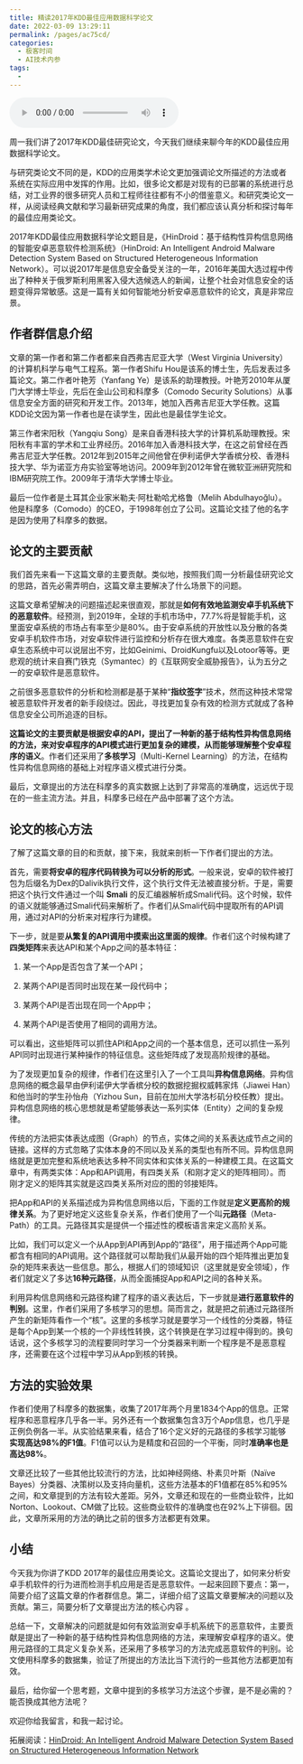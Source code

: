 ```yaml
---
title: 精读2017年KDD最佳应用数据科学论文
date: 2022-03-09 13:29:11
permalink: /pages/ac75cd/
categories:
  - 极客时间
  - AI技术内参
tags:
  - 
---
```

<audio title="003.精读2017年KDD最佳应用数据科学论文" src="https://static001.geekbang.org/resource/audio/eb/c7/eb69e4c4e629845fa8e03551e9f831c7.mp3" controls="controls"></audio> 
<p>周一我们讲了2017年KDD最佳研究论文，今天我们继续来聊今年的KDD最佳应用数据科学论文。</p>
<p>与研究类论文不同的是，KDD的应用类学术论文更加强调论文所描述的方法或者系统在实际应用中发挥的作用。比如，很多论文都是对现有的已部署的系统进行总结，对工业界的很多研究人员和工程师往往都有不小的借鉴意义。和研究类论文一样，从阅读经典文献和学习最新研究成果的角度，我们都应该认真分析和探讨每年的最佳应用类论文。</p>
<p>2017年KDD最佳应用数据科学论文题目是，《HinDroid：基于结构性异构信息网络的智能安卓恶意软件检测系统》（HinDroid: An Intelligent Android Malware Detection System Based on Structured Heterogeneous Information Network）。可以说2017年是信息安全备受关注的一年，2016年美国大选过程中传出了种种关于俄罗斯利用黑客入侵大选候选人的新闻，让整个社会对信息安全的话题变得异常敏感。这是一篇有关如何智能地分析安卓恶意软件的论文，真是非常应景。</p>
<h2>作者群信息介绍</h2>
<p>文章的第一作者和第二作者都来自西弗吉尼亚大学（West Virginia University）的计算机科学与电气工程系。第一作者Shifu Hou是该系的博士生，先后发表过多篇论文。第二作者叶艳芳（Yanfang Ye）是该系的助理教授。叶艳芳2010年从厦门大学博士毕业，先后在金山公司和科摩多（Comodo Security Solutions）从事信息安全方面的研究和开发工作。2013年，她加入西弗吉尼亚大学任教。这篇KDD论文因为第一作者也是在读学生，因此也是最佳学生论文。</p>
<p>第三作者宋阳秋（Yangqiu Song）是来自香港科技大学的计算机系助理教授。宋阳秋有丰富的学术和工业界经历。2016年加入香港科技大学，在这之前曾经在西弗吉尼亚大学任教。2012年到2015年之间他曾在伊利诺伊大学香槟分校、香港科技大学、华为诺亚方舟实验室等地访问。2009年到2012年曾在微软亚洲研究院和IBM研究院工作。2009年于清华大学博士毕业。</p>
<p>最后一位作者是土耳其企业家米勒夫·阿杜勒哈尤格鲁（Melih Abdulhayoğlu）。他是科摩多（Comodo）的CEO，于1998年创立了公司。这篇论文挂了他的名字是因为使用了科摩多的数据。</p>
<h2>论文的主要贡献</h2>
<p>我们首先来看一下这篇文章的主要贡献。类似地，按照我们周一分析最佳研究论文的思路，首先必需弄明白，这篇文章主要解决了什么场景下的问题。</p>
<!-- [[[read_end]]] -->
<p>这篇文章希望解决的问题描述起来很直观，那就是<strong>如何有效地监测安卓手机系统下的恶意软件</strong>。经预测，到2019年，全球的手机市场中，77.7%将是智能手机，这里面安卓系统的市场占有率至少是80%。由于安卓系统的开放性以及分散的各类安卓手机软件市场，对安卓软件进行监控和分析存在很大难度。各类恶意软件在安卓生态系统中可以说层出不穷，比如Geinimi、DroidKungfu以及Lotoor等等。更悲观的统计来自赛门铁克（Symantec）的《互联网安全威胁报告》，认为五分之一的安卓软件是恶意软件。</p>
<p>之前很多恶意软件的分析和检测都是基于某种“<strong>指纹签字</strong>”技术，然而这种技术常常被恶意软件开发者的新手段绕过。因此，寻找更加复杂有效的检测方式就成了各种信息安全公司所追逐的目标。</p>
<p><strong>这篇论文的主要贡献是根据安卓的API，提出了一种新的基于结构性异构信息网络的方法，来对安卓程序的API模式进行更加复杂的建模，从而能够理解整个安卓程序的语义</strong>。作者们还采用了<strong>多核学习</strong>（Multi-Kernel Learning）的方法，在结构性异构信息网络的基础上对程序语义模式进行分类。</p>
<p>最后，文章提出的方法在科摩多的真实数据上达到了非常高的准确度，远远优于现在的一些主流方法。并且，科摩多已经在产品中部署了这个方法。</p>
<h2>论文的核心方法</h2>
<p>了解了这篇文章的目的和贡献，接下来，我就来剖析一下作者们提出的方法。</p>
<p>首先，需要<strong>将安卓的程序代码转换为可以分析的形式</strong>。一般来说，安卓的软件被打包为后缀名为Dex的Dalivik执行文件，这个执行文件无法被直接分析。于是，需要把这个执行文件通过一个叫 <strong>Smali</strong> 的反汇编器解析成Smali代码。这个时候，软件的语义就能够通过Smali代码来解析了。作者们从Smali代码中提取所有的API调用，通过对API的分析来对程序行为建模。</p>
<p>下一步，就是要<strong>从繁复的API调用中摸索出这里面的规律</strong>。作者们这个时候构建了<strong>四类矩阵</strong>来表达API和某个App之间的基本特征：</p>
<ol>
<li>
<p>某一个App是否包含了某一个API；</p>
</li>
<li>
<p>某两个API是否同时出现在某一段代码中；</p>
</li>
<li>
<p>某两个API是否出现在同一个App中；</p>
</li>
<li>
<p>某两个API是否使用了相同的调用方法。</p>
</li>
</ol>
<p>可以看出，这些矩阵可以抓住API和App之间的一个基本信息，还可以抓住一系列API同时出现进行某种操作的特征信息。这些矩阵成了发现高阶规律的基础。</p>
<p>为了发现更加复杂的规律，作者们在这里引入了一个工具叫<strong>异构信息网络</strong>。异构信息网络的概念最早由伊利诺伊大学香槟分校的数据挖掘权威韩家炜（Jiawei Han）和他当时的学生孙怡舟（Yizhou Sun，目前在加州大学洛杉矶分校任教）提出。异构信息网络的核心思想就是希望能够表达一系列实体（Entity）之间的复杂规律。</p>
<p>传统的方法把实体表达成图（Graph）的节点，实体之间的关系表达成节点之间的链接。这样的方式忽略了实体本身的不同以及关系的类型也有所不同。异构信息网络就是更加完整和系统地表达多种不同实体和实体关系的一种建模工具。在这篇文章中，有两类实体：App和API调用，有四类关系（和刚才定义的矩阵相同）。而刚才定义的矩阵其实就是这四类关系所对应的图的邻接矩阵。</p>
<p>把App和API的关系描述成为异构信息网络以后，下面的工作就是<strong>定义更高阶的规律关系</strong>。为了更好地定义这些复杂关系，作者们使用了一个叫<strong>元路径</strong>（Meta-Path）的工具。元路径其实是提供一个描述性的模板语言来定义高阶关系。</p>
<p>比如，我们可以定义一个从App到API再到App的“路径”，用于描述两个App可能都含有相同的API调用。这个路径就可以帮助我们从最开始的四个矩阵推出更加复杂的矩阵来表达一些信息。那么，根据人们的领域知识（这里就是安全领域），作者们就定义了多达<strong>16种元路径</strong>，从而全面捕捉App和API之间的各种关系。</p>
<p>利用异构信息网络和元路径构建了程序的语义表达后，下一步就是<strong>进行恶意软件的判别</strong>。这里，作者们采用了多核学习的思想。简而言之，就是把之前通过元路径所产生的新矩阵看作一个“核”。这里的多核学习就是要学习一个线性的分类器，特征是每个App到某一个核的一个非线性转换，这个转换是在学习过程中得到的。换句话说，这个多核学习的流程要同时学习一个分类器来判断一个程序是不是恶意程序，还需要在这个过程中学习从App到核的转换。</p>
<h2>方法的实验效果</h2>
<p>作者们使用了科摩多的数据集，收集了2017年两个月里1834个App的信息。正常程序和恶意程序几乎各一半。另外还有一个数据集包含3万个App信息，也几乎是正例负例各一半。从实验结果来看，结合了16个定义好的元路径的多核学习能够<strong>实现高达98%的F1值</strong>。F1值可以认为是精度和召回的一个平衡，同时<strong>准确率也是高达98%</strong>。</p>
<p>文章还比较了一些其他比较流行的方法，比如神经网络、朴素贝叶斯（Naïve Bayes）分类器、决策树以及支持向量机，这些方法基本的F1值都在85%和95%之间，和文章提到的方法有较大差距。另外，文章还和现在的一些商业软件，比如Norton、Lookout、CM做了比较。这些商业软件的准确度也在92%上下徘徊。因此，文章所采用的方法的确比之前的很多方法都更有效果。</p>
<h2>小结</h2>
<p>今天我为你讲了KDD 2017年的最佳应用类论文。这篇论文提出了，如何来分析安卓手机软件的行为进而检测手机应用是否是恶意软件。一起来回顾下要点：第一，简要介绍了这篇文章的作者群信息。第二，详细介绍了这篇文章要解决的问题以及贡献。第三，简要分析了文章提出方法的核心内容 。</p>
<p>总结一下，文章解决的问题就是如何有效监测安卓手机系统下的恶意软件，主要贡献是提出了一种新的基于结构性异构信息网络的方法，来理解安卓程序的语义。使用元路径的工具定义复杂关系，还采用了多核学习的方法完成恶意软件的判别。论文使用科摩多的数据集，验证了所提出的方法比当下流行的一些其他方法都更加有效。</p>
<p>最后，给你留一个思考题，文章中提到的多核学习方法这个步骤，是不是必需的？能否换成其他方法呢？</p>
<p>欢迎你给我留言，和我一起讨论。</p>
<p>拓展阅读：<a href="http://delivery.acm.org/10.1145/3100000/3098026/p1507-hou.pdf?ip=104.245.8.202&amp;id=3098026&amp;acc=OPENTOC&amp;key=4D4702B0C3E38B35%2E4D4702B0C3E38B35%2E4D4702B0C3E38B35%2E054E54E275136550&amp;CFID=824613284&amp;CFTOKEN=25201339&amp;__acm__=1509500476_9d244f060207e966c107eb505646ed55">HinDroid: An Intelligent Android Malware Detection System Based on Structured Heterogeneous Information Network</a></p>
<p></p>
